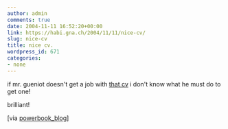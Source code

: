 ```yaml
---
author: admin
comments: true
date: 2004-11-11 16:52:20+00:00
link: https://habi.gna.ch/2004/11/11/nice-cv/
slug: nice-cv
title: nice cv.
wordpress_id: 671
categories:
- none
---
```



if mr. gueniot doesn't get a job with [that cv](http://213.186.36.10/~al/alstudio/cv/en.htm) i don't know what he must do to get one!
  
brilliant!



[via [powerbook_blog](http://powerbook.blogger.de/stories/174308/)]

